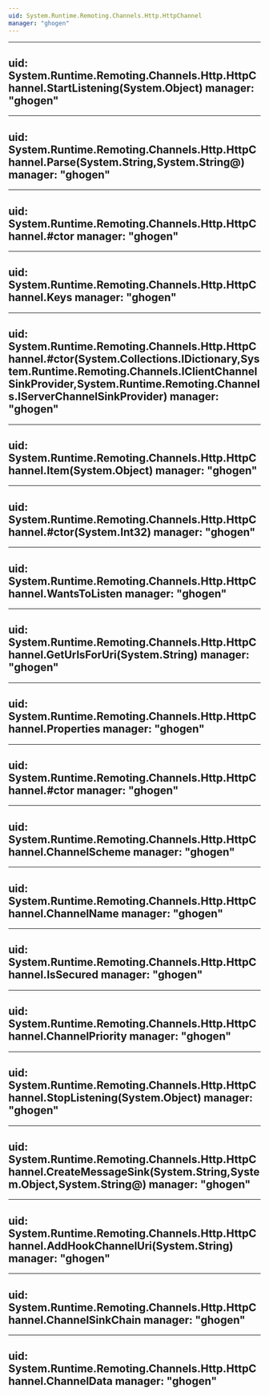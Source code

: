 ```yaml
---
uid: System.Runtime.Remoting.Channels.Http.HttpChannel
manager: "ghogen"
---
```


---
uid: System.Runtime.Remoting.Channels.Http.HttpChannel.StartListening(System.Object)
manager: "ghogen"
---

---
uid: System.Runtime.Remoting.Channels.Http.HttpChannel.Parse(System.String,System.String@)
manager: "ghogen"
---

---
uid: System.Runtime.Remoting.Channels.Http.HttpChannel.#ctor
manager: "ghogen"
---

---
uid: System.Runtime.Remoting.Channels.Http.HttpChannel.Keys
manager: "ghogen"
---

---
uid: System.Runtime.Remoting.Channels.Http.HttpChannel.#ctor(System.Collections.IDictionary,System.Runtime.Remoting.Channels.IClientChannelSinkProvider,System.Runtime.Remoting.Channels.IServerChannelSinkProvider)
manager: "ghogen"
---

---
uid: System.Runtime.Remoting.Channels.Http.HttpChannel.Item(System.Object)
manager: "ghogen"
---

---
uid: System.Runtime.Remoting.Channels.Http.HttpChannel.#ctor(System.Int32)
manager: "ghogen"
---

---
uid: System.Runtime.Remoting.Channels.Http.HttpChannel.WantsToListen
manager: "ghogen"
---

---
uid: System.Runtime.Remoting.Channels.Http.HttpChannel.GetUrlsForUri(System.String)
manager: "ghogen"
---

---
uid: System.Runtime.Remoting.Channels.Http.HttpChannel.Properties
manager: "ghogen"
---

---
uid: System.Runtime.Remoting.Channels.Http.HttpChannel.#ctor
manager: "ghogen"
---

---
uid: System.Runtime.Remoting.Channels.Http.HttpChannel.ChannelScheme
manager: "ghogen"
---

---
uid: System.Runtime.Remoting.Channels.Http.HttpChannel.ChannelName
manager: "ghogen"
---

---
uid: System.Runtime.Remoting.Channels.Http.HttpChannel.IsSecured
manager: "ghogen"
---

---
uid: System.Runtime.Remoting.Channels.Http.HttpChannel.ChannelPriority
manager: "ghogen"
---

---
uid: System.Runtime.Remoting.Channels.Http.HttpChannel.StopListening(System.Object)
manager: "ghogen"
---

---
uid: System.Runtime.Remoting.Channels.Http.HttpChannel.CreateMessageSink(System.String,System.Object,System.String@)
manager: "ghogen"
---

---
uid: System.Runtime.Remoting.Channels.Http.HttpChannel.AddHookChannelUri(System.String)
manager: "ghogen"
---

---
uid: System.Runtime.Remoting.Channels.Http.HttpChannel.ChannelSinkChain
manager: "ghogen"
---

---
uid: System.Runtime.Remoting.Channels.Http.HttpChannel.ChannelData
manager: "ghogen"
---
